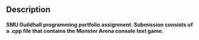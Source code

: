 <H2><strong>Description</strong></H2>
<H4>SMU Guildhall programming portfolio assignment. Submission consists of a .cpp file that contains the Monster Arena console text game.</H4>
